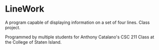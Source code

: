 # LineWork
A program capable of displaying information on a set of four lines. Class project.

Programmed by multiple students for Anthony Catalano's CSC 211 Class at the College of Staten Island.

